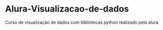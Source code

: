 # Alura-Visualizacao-de-dados
Curso de visualização de dados com bibliotecas python realizado pela alura
